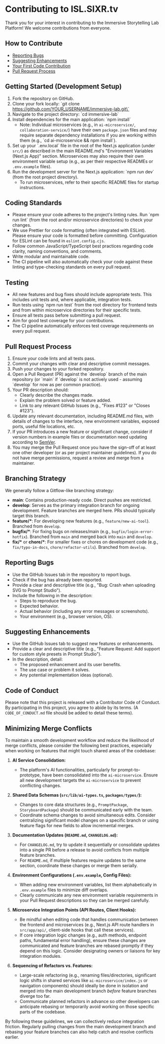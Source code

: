 # Contributing to ISL.SIXR.tv

Thank you for your interest in contributing to the Immersive Storytelling Lab Platform! We welcome contributions from everyone.

## How to Contribute
- [Reporting Bugs](#reporting-bugs)
- [Suggesting Enhancements](#suggesting-enhancements)
- [Your First Code Contribution](#your-first-code-contribution)
- [Pull Request Process](#pull-request-process)

## Getting Started (Development Setup)
1. Fork the repository on GitHub.
2. Clone your fork locally: \`git clone https://github.com/YOUR_USERNAME/immersive-lab.git\`
3. Navigate to the project directory: \`cd immersive-lab\`
4. Install dependencies for the main application: \`npm install\`
   - Note: Individual microservices (e.g., in `ai-microservice/`, `collaboration-service/`) have their own `package.json` files and may require separate dependency installations if you are working within them (e.g., \`cd ai-microservice && npm install\`).
5. Set up your \`.env.local\` file in the root of the Next.js application (under `src/`) as described in the main README.md's "Environment Variables (Next.js App)" section. Microservices may also require their own environment variable setup (e.g., as per their respective READMEs or `.env.example` files).
6. Run the development server for the Next.js application: \`npm run dev\` (from the root project directory).
   - To run microservices, refer to their specific README files for startup instructions.

## Coding Standards
- Please ensure your code adheres to the project's linting rules. Run \`npm run lint\` (from the root and/or microservice directories) to check your changes.
- We use Prettier for code formatting (often integrated with ESLint). Please ensure your code is formatted before committing. Configuration for ESLint can be found in `eslint.config.cjs`.
- Follow common JavaScript/TypeScript best practices regarding code clarity, naming conventions, and comments.
- Write modular and maintainable code.
- The CI pipeline will also automatically check your code against these linting and type-checking standards on every pull request.

## Testing
- All new features and bug fixes should include appropriate tests. This includes unit tests and, where applicable, integration tests.
- Run tests using \`npm run test\` from the root directory for frontend tests and from within microservice directories for their specific tests.
- Ensure all tests pass before submitting a pull request.
- Aim for good test coverage for your contributions.
- The CI pipeline automatically enforces test coverage requirements on every pull request.

## Pull Request Process
1. Ensure your code lints and all tests pass.
2. Commit your changes with clear and descriptive commit messages.
3. Push your changes to your forked repository.
4. Open a Pull Request (PR) against the \`develop\` branch of the main repository (or \`main\` if \`develop\` is not actively used - assuming \`develop\` for now as per common practice).
5. Your PR description should:
   - Clearly describe the changes made.
   - Explain the problem solved or feature added.
   - Link to any relevant GitHub Issues (e.g., "Fixes #123" or "Closes #123").
6. Update any relevant documentation, including README.md files, with details of changes to the interface, new environment variables, exposed ports, useful file locations, etc.
7. If your PR introduces a new feature or significant change, consider if version numbers in example files or documentation need updating according to [SemVer](http://semver.org/).
8. You may merge the Pull Request once you have the sign-off of at least one other developer (or as per project maintainer guidelines). If you do not have merge permissions, request a review and merge from a maintainer.

## Branching Strategy
We generally follow a Gitflow-like branching strategy:
- **main**: Contains production-ready code. Direct pushes are restricted.
- **develop**: Serves as the primary integration branch for ongoing development. Feature branches are merged here. PRs should typically target this branch.
- **feature/\***: For developing new features (e.g., `feature/new-ai-tool`). Branched from `develop`.
- **bugfix/\***: For fixing bugs on releases/main (e.g., `bugfix/login-error-hotfix`). Branched from `main` and merged back into `main` and `develop`.
- **fix/\*** or **chore/\***: For smaller fixes or chores on development code (e.g., `fix/typo-in-docs`, `chore/refactor-utils`). Branched from `develop`.

## Reporting Bugs
- Use the GitHub Issues tab in the repository to report bugs.
- Check if the bug has already been reported.
- Provide a clear and descriptive title (e.g., "Bug: Crash when uploading SVG to Prompt Studio").
- Include the following in the description:
    - Steps to reproduce the bug.
    - Expected behavior.
    - Actual behavior (including any error messages or screenshots).
    - Your environment (e.g., browser version, OS).

## Suggesting Enhancements
- Use the GitHub Issues tab to suggest new features or enhancements.
- Provide a clear and descriptive title (e.g., "Feature Request: Add support for custom style presets in Prompt Studio").
- In the description, detail:
    - The proposed enhancement and its user benefits.
    - The use case or problem it solves.
    - Any potential implementation ideas (optional).

## Code of Conduct
Please note that this project is released with a Contributor Code of Conduct. By participating in this project, you agree to abide by its terms. (A `CODE_OF_CONDUCT.md` file should be added to detail these terms).

## Minimizing Merge Conflicts

To maintain a smooth development workflow and reduce the likelihood of merge conflicts, please consider the following best practices, especially when working on features that might touch shared areas of the codebase:

1.  **AI Service Consolidation:**
    *   The platform's AI functionalities, particularly for prompt-to-prototype, have been consolidated into the `ai-microservice`. Ensure all new development targets the `ai-microservice` to prevent conflicting changes.

2.  **Shared Data Schemas (`src/lib/ai-types.ts`, `packages/types/`):**
    *   Changes to core data structures (e.g., `PromptPackage`, `StoryboardPackage`) should be communicated early with the team.
    *   Coordinate schema changes to avoid simultaneous edits. Consider centralizing significant model changes on a specific branch or using feature flags for new fields to allow incremental merges.

3.  **Documentation Updates (`README.md`, `CHANGELOG.md`):**
    *   For `CHANGELOG.md`, try to update it sequentially or consolidate updates into a single PR before a release to avoid conflicts from multiple feature branches.
    *   For `README.md`, if multiple features require updates to the same section, coordinate these changes or merge them serially.

4.  **Environment Configurations (`.env.example`, Config Files):**
    *   When adding new environment variables, list them alphabetically in `.env.example` files to minimize diff overlaps.
    *   Clearly communicate any new environment variable requirements in your Pull Request descriptions so they can be merged carefully.

5.  **Microservice Integration Points (API Routes, Client Hooks):**
    *   Be mindful when editing code that handles communication between the frontend and microservices (e.g., Next.js API route handlers in `src/app/api/`, client-side hooks that call these services).
    *   If core integration logic changes (e.g., auth methods, endpoint paths, fundamental error handling), ensure these changes are communicated and feature branches are rebased promptly if they depend on this logic. Consider designating owners or liaisons for key integration modules.

6.  **Sequencing of Refactors vs. Features:**
    *   Large-scale refactoring (e.g., renaming files/directories, significant logic shifts in shared services like `ai-microservice/index.js` or navigation components) should ideally be done in isolation and merged into the main development branch *before* feature branches diverge too far.
    *   Communicate planned refactors in advance so other developers can anticipate rebasing or temporarily avoid working on those specific parts of the codebase.

By following these guidelines, we can collectively reduce integration friction. Regularly pulling changes from the main development branch and rebasing your feature branches can also help catch and resolve conflicts earlier.
